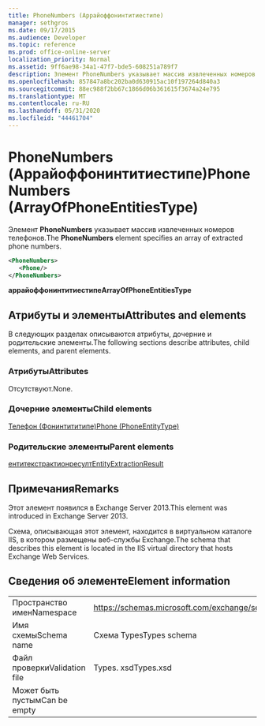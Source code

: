 ```yaml
---
title: PhoneNumbers (Аррайоффонинтитиестипе)
manager: sethgros
ms.date: 09/17/2015
ms.audience: Developer
ms.topic: reference
ms.prod: office-online-server
localization_priority: Normal
ms.assetid: 9ff6ae98-34a1-47f7-bde5-608251a789f7
description: Элемент PhoneNumbers указывает массив извлеченных номеров телефонов.
ms.openlocfilehash: 857847a8bc202ba0d630915ac10f197264d840a3
ms.sourcegitcommit: 88ec988f2bb67c1866d06b361615f3674a24e795
ms.translationtype: MT
ms.contentlocale: ru-RU
ms.lasthandoff: 05/31/2020
ms.locfileid: "44461704"
---
```

# <a name="phonenumbers-arrayofphoneentitiestype"></a><span data-ttu-id="1681e-103">PhoneNumbers (Аррайоффонинтитиестипе)</span><span class="sxs-lookup"><span data-stu-id="1681e-103">PhoneNumbers (ArrayOfPhoneEntitiesType)</span></span>

<span data-ttu-id="1681e-104">Элемент **PhoneNumbers** указывает массив извлеченных номеров телефонов.</span><span class="sxs-lookup"><span data-stu-id="1681e-104">The **PhoneNumbers** element specifies an array of extracted phone numbers.</span></span> 
  
```XML
<PhoneNumbers>
   <Phone/>
</PhoneNumbers>
```

 <span data-ttu-id="1681e-105">**аррайоффонинтитиестипе**</span><span class="sxs-lookup"><span data-stu-id="1681e-105">**ArrayOfPhoneEntitiesType**</span></span>
## <a name="attributes-and-elements"></a><span data-ttu-id="1681e-106">Атрибуты и элементы</span><span class="sxs-lookup"><span data-stu-id="1681e-106">Attributes and elements</span></span>

<span data-ttu-id="1681e-107">В следующих разделах описываются атрибуты, дочерние и родительские элементы.</span><span class="sxs-lookup"><span data-stu-id="1681e-107">The following sections describe attributes, child elements, and parent elements.</span></span>
  
### <a name="attributes"></a><span data-ttu-id="1681e-108">Атрибуты</span><span class="sxs-lookup"><span data-stu-id="1681e-108">Attributes</span></span>

<span data-ttu-id="1681e-109">Отсутствуют.</span><span class="sxs-lookup"><span data-stu-id="1681e-109">None.</span></span>
  
### <a name="child-elements"></a><span data-ttu-id="1681e-110">Дочерние элементы</span><span class="sxs-lookup"><span data-stu-id="1681e-110">Child elements</span></span>

[<span data-ttu-id="1681e-111">Телефон (Фонинтититипе)</span><span class="sxs-lookup"><span data-stu-id="1681e-111">Phone (PhoneEntityType)</span></span>](phone-phoneentitytype.md)
  
### <a name="parent-elements"></a><span data-ttu-id="1681e-112">Родительские элементы</span><span class="sxs-lookup"><span data-stu-id="1681e-112">Parent elements</span></span>

[<span data-ttu-id="1681e-113">ентитекстрактионресулт</span><span class="sxs-lookup"><span data-stu-id="1681e-113">EntityExtractionResult</span></span>](entityextractionresult.md)
  
## <a name="remarks"></a><span data-ttu-id="1681e-114">Примечания</span><span class="sxs-lookup"><span data-stu-id="1681e-114">Remarks</span></span>

<span data-ttu-id="1681e-115">Этот элемент появился в Exchange Server 2013.</span><span class="sxs-lookup"><span data-stu-id="1681e-115">This element was introduced in Exchange Server 2013.</span></span>
  
<span data-ttu-id="1681e-116">Схема, описывающая этот элемент, находится в виртуальном каталоге IIS, в котором размещены веб-службы Exchange.</span><span class="sxs-lookup"><span data-stu-id="1681e-116">The schema that describes this element is located in the IIS virtual directory that hosts Exchange Web Services.</span></span>
  
## <a name="element-information"></a><span data-ttu-id="1681e-117">Сведения об элементе</span><span class="sxs-lookup"><span data-stu-id="1681e-117">Element information</span></span>

|||
|:-----|:-----|
|<span data-ttu-id="1681e-118">Пространство имен</span><span class="sxs-lookup"><span data-stu-id="1681e-118">Namespace</span></span>  <br/> |https://schemas.microsoft.com/exchange/services/2006/types  <br/> |
|<span data-ttu-id="1681e-119">Имя схемы</span><span class="sxs-lookup"><span data-stu-id="1681e-119">Schema name</span></span>  <br/> |<span data-ttu-id="1681e-120">Схема Types</span><span class="sxs-lookup"><span data-stu-id="1681e-120">Types schema</span></span>  <br/> |
|<span data-ttu-id="1681e-121">Файл проверки</span><span class="sxs-lookup"><span data-stu-id="1681e-121">Validation file</span></span>  <br/> |<span data-ttu-id="1681e-122">Types. xsd</span><span class="sxs-lookup"><span data-stu-id="1681e-122">Types.xsd</span></span>  <br/> |
|<span data-ttu-id="1681e-123">Может быть пустым</span><span class="sxs-lookup"><span data-stu-id="1681e-123">Can be empty</span></span>  <br/> ||
   

